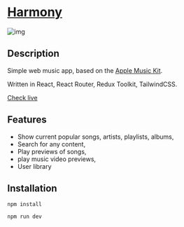 # [Harmony](https://harmony-pi.vercel.app/#/)

![img](https://i.imgur.com/EY4KTyO.png)

## Description

Simple web music app, based on the [Apple Music Kit](https://developer.apple.com/documentation/applemusicapi/).

Written in React, React Router, Redux Toolkit, TailwindCSS.

[Check live](https://harmony-pi.vercel.app/#/)

## Features

- Show current popular songs, artists, playlists, albums,
- Search for any content,
- Play previews of songs,
- play music video previews,
- User library

## Installation

`npm install`

`npm run dev`
